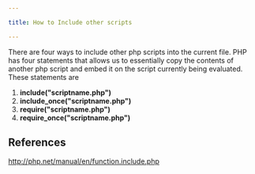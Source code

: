 ```yaml
---

title: How to Include other scripts

---
```


There are four ways to include other php scripts into the current file. PHP has four statements that allows us to essentially copy the contents of another php script and embed it on the script currently being evaluated. These statements are

1. **include("scriptname.php")**
2. **include_once("scriptname.php")**
3. **require("scriptname.php")**
4. **require_once("scriptname.php")**

## References

http://php.net/manual/en/function.include.php